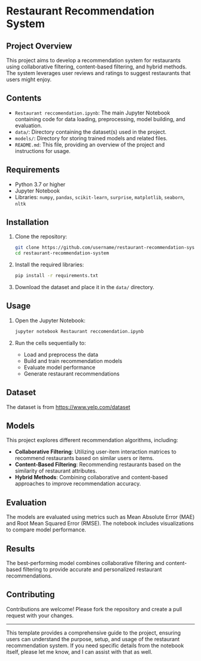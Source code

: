 
# Restaurant Recommendation System

## Project Overview

This project aims to develop a recommendation system for restaurants using collaborative filtering, content-based filtering, and hybrid methods. The system leverages user reviews and ratings to suggest restaurants that users might enjoy.

## Contents

- `Restaurant reccomendation.ipynb`: The main Jupyter Notebook containing code for data loading, preprocessing, model building, and evaluation.
- `data/`: Directory containing the dataset(s) used in the project.
- `models/`: Directory for storing trained models and related files.
- `README.md`: This file, providing an overview of the project and instructions for usage.

## Requirements

- Python 3.7 or higher
- Jupyter Notebook
- Libraries: `numpy`, `pandas`, `scikit-learn`, `surprise`, `matplotlib`, `seaborn`, `nltk`

## Installation

1. Clone the repository:
    ```bash
    git clone https://github.com/username/restaurant-recommendation-system.git
    cd restaurant-recommendation-system
    ```

2. Install the required libraries:
    ```bash
    pip install -r requirements.txt
    ```

3. Download the dataset and place it in the `data/` directory.

## Usage

1. Open the Jupyter Notebook:
    ```bash
    jupyter notebook Restaurant reccomendation.ipynb
    ```

2. Run the cells sequentially to:
    - Load and preprocess the data
    - Build and train recommendation models
    - Evaluate model performance
    - Generate restaurant recommendations

## Dataset
The dataset is from https://www.yelp.com/dataset

## Models

This project explores different recommendation algorithms, including:
- **Collaborative Filtering**: Utilizing user-item interaction matrices to recommend restaurants based on similar users or items.
- **Content-Based Filtering**: Recommending restaurants based on the similarity of restaurant attributes.
- **Hybrid Methods**: Combining collaborative and content-based approaches to improve recommendation accuracy.

## Evaluation

The models are evaluated using metrics such as Mean Absolute Error (MAE) and Root Mean Squared Error (RMSE). The notebook includes visualizations to compare model performance.

## Results

The best-performing model combines collaborative filtering and content-based filtering to provide accurate and personalized restaurant recommendations.

## Contributing

Contributions are welcome! Please fork the repository and create a pull request with your changes.


---

This template provides a comprehensive guide to the project, ensuring users can understand the purpose, setup, and usage of the restaurant recommendation system. If you need specific details from the notebook itself, please let me know, and I can assist with that as well.
